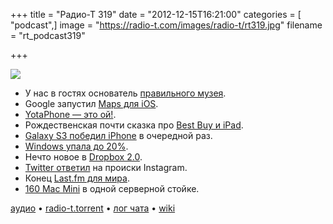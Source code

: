 +++
title = "Радио-Т 319"
date = "2012-12-15T16:21:00"
categories = [ "podcast",]
image = "https://radio-t.com/images/radio-t/rt319.jpg"
filename = "rt_podcast319"

+++

![](https://radio-t.com/images/radio-t/rt319.jpg)

* У нас в гостях основатель [правильного музея](http://www.cultofmac.com/195205/more-macs-than-they-can-count-inside-the-moscow-apple-museum-gallery/).
* Google запустил [Maps для iOS](http://techcrunch.com/2012/12/12/take-that-apple-maps/).
* [YotaPhone — это ой!](http://www.engadget.com/2012/12/13/yotaphone-dualscreen-android-hands-on/).
* Рождественская почти сказка про [Best Buy и iPad](http://gizmodo.com/5966898/best-buy-screw-up-results-in-an-amazing-buy-one-get-five-deal-on-ipads).
* [Galaxy S3 победил iPhone](http://www.cnet.com/8301-33506_1-57557848-306/galaxy-s3-beats-iphone-5-for-best-device-of-2012/) в очередной раз.
* [Windows упала до 20%](http://www.theregister.co.uk/2012/12/13/windows_market_share_just_20percent/).
* Нечто новое в [Dropbox 2.0](http://thenextweb.com/apps/2012/12/14/dropbox-updates-with-a-fresh-mobile-look-and-refined-photo-experience-on-ios/).
* [Twitter ответил](http://www.theverge.com/2012/12/11/3755908/twitter-adds-filters-but-misses-the-point) на происки Instagram.
* Конец [Last.fm для мира](http://thenextweb.com/media/2012/12/13/last-fm-to-kill-its-radio-feature-in-many-countries-next-month-making-it-a-paid-feature-i).
* [160 Mac Mini](http://habrahabr.ru/post/162023/) в одной серверной стойке.

[аудио](https://cdn.radio-t.com/rt_podcast319.mp3) • [radio-t.torrent](https://cdn.radio-t.com/torrents/rt_podcast319.mp3.torrent) • [лог чата](http://chat.radio-t.com/logs/radio-t-319.html) • [wiki](http://wiki.radio-t.com/%D0%92%D1%8B%D0%BF%D1%83%D1%81%D0%BA_319)<audio src="https://cdn.radio-t.com/rt_podcast319.mp3" preload="none"></audio>

